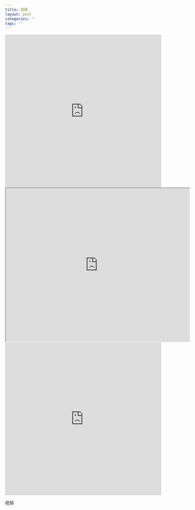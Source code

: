 ```yaml
---
title: 视频
layout: post
categories: ''
tags: ''
---
```

<iframe height=498 width=510 src="http://player.youku.com/embed/XNjcyMDU4Njg0" frameborder=0 allowfullscreen></iframe>




<iframe height=500 width=600 src="https://v.qq.com/iframe/player.html?vid=m0022eyxv9v&tiny=0&auto=0">


<iframe src="//player.bilibili.com/player.html?aid=61537661&bvid=BV1mt411c7N9&cid=107033430&page=1" scrolling="no" border="0" frameborder="no" framespacing="0" allowfullscreen="true"> </iframe>


<iframe height=498 width=510 src='https://player.youku.com/embed/XMjcwNjg5MTk2' frameborder=0 'allowfullscreen'></iframe>




视频